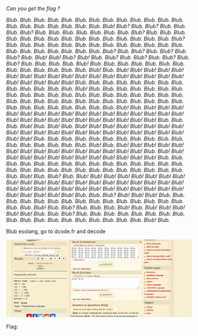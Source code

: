 *Can you get the flag ?*

*Blub. Blub. Blub. Blub. Blub. Blub. Blub. Blub. Blub. Blub. Blub. Blub. Blub. Blub. Blub. Blub. Blub. Blub. Blub. Blub. Blub! Blub? Blub. Blub? Blub. Blub. Blub. Blub? Blub. Blub. Blub. Blub. Blub. Blub. Blub. Blub? Blub. Blub. Blub. Blub. Blub. Blub. Blub. Blub. Blub. Blub. Blub. Blub. Blub. Blub. Blub. Blub? Blub. Blub. Blub. Blub. Blub. Blub. Blub. Blub. Blub. Blub. Blub. Blub. Blub. Blub. Blub. Blub. Blub. Blub. Blub. Blub. Blub? Blub. Blub? Blub. Blub? Blub. Blub? Blub. Blub! Blub! Blub? Blub! Blub. Blub? Blub. Blub? Blub. Blub? Blub. Blub? Blub. Blub. Blub. Blub. Blub! Blub. Blub. Blub. Blub. Blub. Blub. Blub. Blub. Blub. Blub. Blub. Blub. Blub. Blub! Blub. Blub! Blub! Blub! Blub! Blub! Blub! Blub! Blub! Blub! Blub! Blub! Blub! Blub! Blub! Blub! Blub! Blub! Blub! Blub! Blub! Blub! Blub! Blub! Blub. Blub. Blub. Blub. Blub. Blub. Blub. Blub. Blub. Blub. Blub. Blub. Blub. Blub! Blub. Blub. Blub. Blub. Blub. Blub. Blub. Blub. Blub. Blub. Blub. Blub. Blub. Blub. Blub. Blub. Blub. Blub. Blub. Blub. Blub. Blub. Blub. Blub. Blub. Blub. Blub. Blub. Blub. Blub. Blub. Blub. Blub. Blub. Blub. Blub. Blub. Blub. Blub. Blub. Blub. Blub! Blub. Blub! Blub! Blub! Blub! Blub! Blub! Blub! Blub! Blub! Blub! Blub! Blub! Blub! Blub! Blub! Blub! Blub! Blub! Blub! Blub! Blub! Blub! Blub! Blub! Blub! Blub! Blub! Blub. Blub. Blub. Blub! Blub. Blub! Blub. Blub! Blub! Blub! Blub! Blub! Blub! Blub! Blub! Blub! Blub! Blub! Blub! Blub! Blub! Blub! Blub! Blub! Blub! Blub! Blub! Blub! Blub! Blub! Blub. Blub. Blub. Blub. Blub. Blub. Blub. Blub. Blub. Blub. Blub. Blub. Blub. Blub. Blub. Blub. Blub. Blub! Blub. Blub! Blub! Blub! Blub! Blub! Blub! Blub! Blub! Blub! Blub! Blub! Blub! Blub! Blub! Blub! Blub. Blub! Blub! Blub! Blub! Blub! Blub! Blub! Blub! Blub! Blub! Blub! Blub! Blub! Blub. Blub. Blub. Blub. Blub. Blub. Blub. Blub. Blub. Blub. Blub. Blub. Blub. Blub. Blub. Blub. Blub. Blub. Blub. Blub. Blub. Blub. Blub. Blub. Blub. Blub. Blub. Blub. Blub. Blub! Blub. Blub? Blub. Blub! Blub! Blub! Blub! Blub! Blub! Blub! Blub! Blub! Blub! Blub! Blub! Blub! Blub! Blub! Blub! Blub! Blub! Blub! Blub! Blub! Blub! Blub! Blub! Blub! Blub! Blub! Blub! Blub! Blub! Blub! Blub! Blub! Blub! Blub! Blub! Blub! Blub! Blub! Blub. Blub. Blub? Blub! Blub! Blub! Blub. Blub. Blub. Blub. Blub. Blub. Blub. Blub. Blub. Blub. Blub. Blub. Blub. Blub. Blub. Blub. Blub. Blub! Blub. Blub? Blub. Blub. Blub. Blub! Blub. Blub! Blub! Blub! Blub! Blub! Blub. Blub. Blub? Blub. Blub. Blub. Blub. Blub. Blub. Blub. Blub. Blub. Blub. Blub. Blub. Blub. Blub. Blub. Blub. Blub. Blub. Blub! Blub.*

Blub esolang, go to dcode.fr and decode

![image](Pasted%20image%2020250613113354.png)

Flag:
